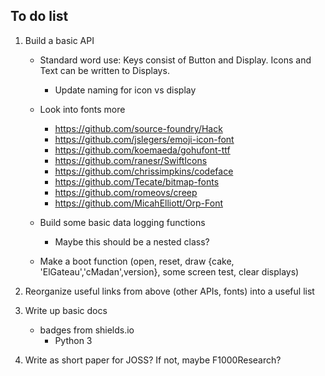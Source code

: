 ## To do list

1. Build a basic API

	- Standard word use: Keys consist of Button and Display. Icons and Text can be written to Displays.
		- Update naming for icon vs display

	- Look into fonts more
		- https://github.com/source-foundry/Hack
		- https://github.com/jslegers/emoji-icon-font
		- https://github.com/koemaeda/gohufont-ttf
		- https://github.com/ranesr/SwiftIcons
		- https://github.com/chrissimpkins/codeface
		- https://github.com/Tecate/bitmap-fonts
		- https://github.com/romeovs/creep
		- https://github.com/MicahElliott/Orp-Font

	- Build some basic data logging functions
		+ Maybe this should be a nested class?
	- Make a boot function (open, reset, draw {cake, 'ElGateau','cMadan',version}, some screen test, clear displays)

1. Reorganize useful links from above (other APIs, fonts) into a useful list

1. Write up basic docs
	- badges from shields.io
		+ Python 3

1. Write as short paper for JOSS? If not, maybe F1000Research?
